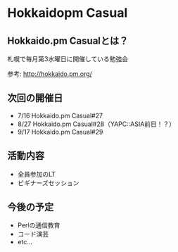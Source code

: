 # Hokkaidopm Casual

## Hokkaido.pm Casualとは？

札幌で毎月第3水曜日に開催している勉強会

参考: http://hokkaido.pm.org/

## 次回の開催日

 - 7/16 Hokkaido.pm Casual#27
 - 8/27 Hokkaido.pm Casual#28（YAPC::ASIA前日！？）
 - 9/17 Hokkaido.pm Casual#29

## 活動内容

 - 全員参加のLT
 - ビギナーズセッション

## 今後の予定

 - Perlの通信教育
 - コード演芸
 - etc...
